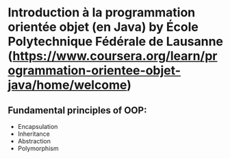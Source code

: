 # Introduction à la programmation orientée objet (en Java) by École Polytechnique Fédérale de Lausanne (https://www.coursera.org/learn/programmation-orientee-objet-java/home/welcome)

Fundamental principles of OOP:
-
+ Encapsulation
+ Inheritance
+ Abstraction
+ Polymorphism
